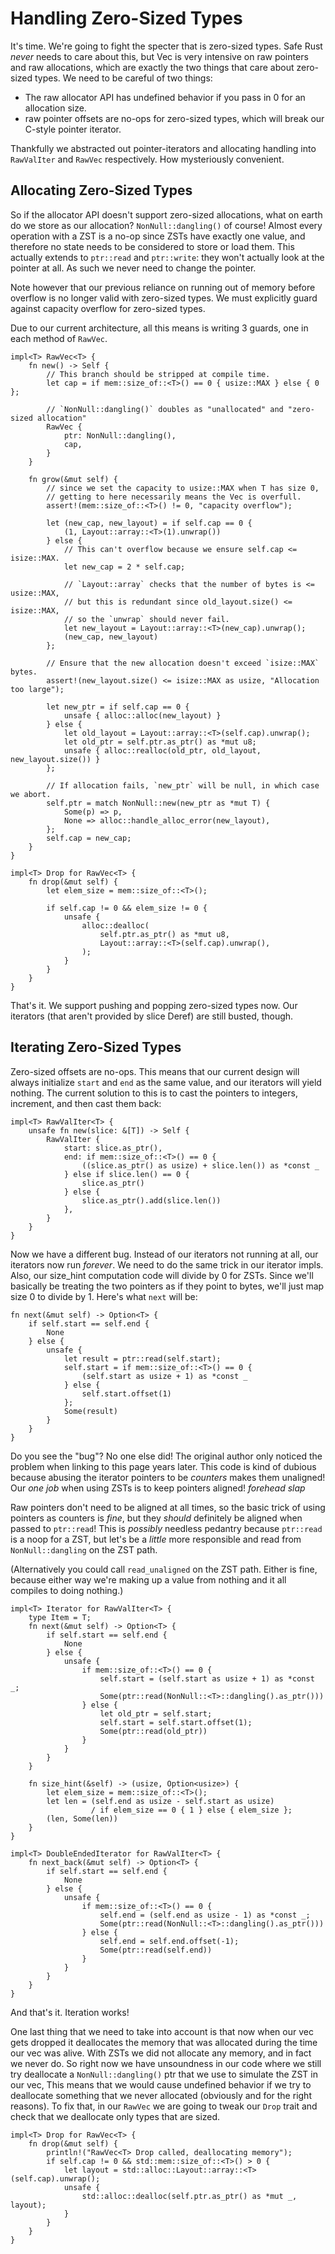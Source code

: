 # Handling Zero-Sized Types

It's time. We're going to fight the specter that is zero-sized types. Safe Rust
*never* needs to care about this, but Vec is very intensive on raw pointers and
raw allocations, which are exactly the two things that care about
zero-sized types. We need to be careful of two things:

* The raw allocator API has undefined behavior if you pass in 0 for an
  allocation size.
* raw pointer offsets are no-ops for zero-sized types, which will break our
  C-style pointer iterator.

Thankfully we abstracted out pointer-iterators and allocating handling into
`RawValIter` and `RawVec` respectively. How mysteriously convenient.

## Allocating Zero-Sized Types

So if the allocator API doesn't support zero-sized allocations, what on earth
do we store as our allocation? `NonNull::dangling()` of course! Almost every operation
with a ZST is a no-op since ZSTs have exactly one value, and therefore no state needs
to be considered to store or load them. This actually extends to `ptr::read` and
`ptr::write`: they won't actually look at the pointer at all. As such we never need
to change the pointer.

Note however that our previous reliance on running out of memory before overflow is
no longer valid with zero-sized types. We must explicitly guard against capacity
overflow for zero-sized types.

Due to our current architecture, all this means is writing 3 guards, one in each
method of `RawVec`.

<!-- ignore: simplified code -->
```rust,ignore
impl<T> RawVec<T> {
    fn new() -> Self {
        // This branch should be stripped at compile time.
        let cap = if mem::size_of::<T>() == 0 { usize::MAX } else { 0 };

        // `NonNull::dangling()` doubles as "unallocated" and "zero-sized allocation"
        RawVec {
            ptr: NonNull::dangling(),
            cap,
        }
    }

    fn grow(&mut self) {
        // since we set the capacity to usize::MAX when T has size 0,
        // getting to here necessarily means the Vec is overfull.
        assert!(mem::size_of::<T>() != 0, "capacity overflow");

        let (new_cap, new_layout) = if self.cap == 0 {
            (1, Layout::array::<T>(1).unwrap())
        } else {
            // This can't overflow because we ensure self.cap <= isize::MAX.
            let new_cap = 2 * self.cap;

            // `Layout::array` checks that the number of bytes is <= usize::MAX,
            // but this is redundant since old_layout.size() <= isize::MAX,
            // so the `unwrap` should never fail.
            let new_layout = Layout::array::<T>(new_cap).unwrap();
            (new_cap, new_layout)
        };

        // Ensure that the new allocation doesn't exceed `isize::MAX` bytes.
        assert!(new_layout.size() <= isize::MAX as usize, "Allocation too large");

        let new_ptr = if self.cap == 0 {
            unsafe { alloc::alloc(new_layout) }
        } else {
            let old_layout = Layout::array::<T>(self.cap).unwrap();
            let old_ptr = self.ptr.as_ptr() as *mut u8;
            unsafe { alloc::realloc(old_ptr, old_layout, new_layout.size()) }
        };

        // If allocation fails, `new_ptr` will be null, in which case we abort.
        self.ptr = match NonNull::new(new_ptr as *mut T) {
            Some(p) => p,
            None => alloc::handle_alloc_error(new_layout),
        };
        self.cap = new_cap;
    }
}

impl<T> Drop for RawVec<T> {
    fn drop(&mut self) {
        let elem_size = mem::size_of::<T>();

        if self.cap != 0 && elem_size != 0 {
            unsafe {
                alloc::dealloc(
                    self.ptr.as_ptr() as *mut u8,
                    Layout::array::<T>(self.cap).unwrap(),
                );
            }
        }
    }
}
```

That's it. We support pushing and popping zero-sized types now. Our iterators
(that aren't provided by slice Deref) are still busted, though.

## Iterating Zero-Sized Types

Zero-sized offsets are no-ops. This means that our current design will always
initialize `start` and `end` as the same value, and our iterators will yield
nothing. The current solution to this is to cast the pointers to integers,
increment, and then cast them back:

<!-- ignore: simplified code -->
```rust,ignore
impl<T> RawValIter<T> {
    unsafe fn new(slice: &[T]) -> Self {
        RawValIter {
            start: slice.as_ptr(),
            end: if mem::size_of::<T>() == 0 {
                ((slice.as_ptr() as usize) + slice.len()) as *const _
            } else if slice.len() == 0 {
                slice.as_ptr()
            } else {
                slice.as_ptr().add(slice.len())
            },
        }
    }
}
```

Now we have a different bug. Instead of our iterators not running at all, our
iterators now run *forever*. We need to do the same trick in our iterator impls.
Also, our size_hint computation code will divide by 0 for ZSTs. Since we'll
basically be treating the two pointers as if they point to bytes, we'll just
map size 0 to divide by 1. Here's what `next` will be:

<!-- ignore: simplified code -->
```rust,ignore
fn next(&mut self) -> Option<T> {
    if self.start == self.end {
        None
    } else {
        unsafe {
            let result = ptr::read(self.start);
            self.start = if mem::size_of::<T>() == 0 {
                (self.start as usize + 1) as *const _
            } else {
                self.start.offset(1)
            };
            Some(result)
        }
    }
}
```

Do you see the "bug"? No one else did! The original author only noticed the
problem when linking to this page years later. This code is kind of dubious
because abusing the iterator pointers to be *counters* makes them unaligned!
Our *one job* when using ZSTs is to keep pointers aligned! *forehead slap*

Raw pointers don't need to be aligned at all times, so the basic trick of
using pointers as counters is *fine*, but they *should* definitely be aligned
when passed to `ptr::read`! This is *possibly* needless pedantry
because `ptr::read` is a noop for a ZST, but let's be a *little* more
responsible and read from `NonNull::dangling` on the ZST path.

(Alternatively you could call `read_unaligned` on the ZST path. Either is fine,
because either way we're making up a value from nothing and it all compiles
to doing nothing.)

<!-- ignore: simplified code -->
```rust,ignore
impl<T> Iterator for RawValIter<T> {
    type Item = T;
    fn next(&mut self) -> Option<T> {
        if self.start == self.end {
            None
        } else {
            unsafe {
                if mem::size_of::<T>() == 0 {
                    self.start = (self.start as usize + 1) as *const _;
                    Some(ptr::read(NonNull::<T>::dangling().as_ptr()))
                } else {
                    let old_ptr = self.start;
                    self.start = self.start.offset(1);
                    Some(ptr::read(old_ptr))
                }
            }
        }
    }

    fn size_hint(&self) -> (usize, Option<usize>) {
        let elem_size = mem::size_of::<T>();
        let len = (self.end as usize - self.start as usize)
                  / if elem_size == 0 { 1 } else { elem_size };
        (len, Some(len))
    }
}

impl<T> DoubleEndedIterator for RawValIter<T> {
    fn next_back(&mut self) -> Option<T> {
        if self.start == self.end {
            None
        } else {
            unsafe {
                if mem::size_of::<T>() == 0 {
                    self.end = (self.end as usize - 1) as *const _;
                    Some(ptr::read(NonNull::<T>::dangling().as_ptr()))
                } else {
                    self.end = self.end.offset(-1);
                    Some(ptr::read(self.end))
                }
            }
        }
    }
}
```

And that's it. Iteration works!

One last thing that we need to take into account is that now when our vec gets dropped it deallocates the memory that was allocated during the time our vec was alive. With ZSTs we did not allocate any memory, and in fact we never do. So right now we have unsoundness in our code where we still try deallocate a `NonNull::dangling()` ptr that we use to simulate the ZST in our vec, This means that we would cause undefined behavior if we try to deallocate something that we never allocated (obviously and for the right reasons). To fix that, in our `RawVec` we are going to tweak our `Drop` trait and check that we deallocate only types that are sized.

```rust,ignore
impl<T> Drop for RawVec<T> {
    fn drop(&mut self) {
        println!("RawVec<T> Drop called, deallocating memory");
        if self.cap != 0 && std::mem::size_of::<T>() > 0 {
            let layout = std::alloc::Layout::array::<T>(self.cap).unwrap();
            unsafe {
                std::alloc::dealloc(self.ptr.as_ptr() as *mut _, layout);
            }
        }
    }
}
```


